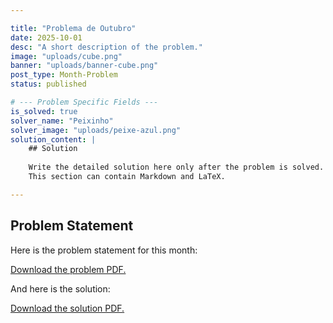 ```yaml
---

title: "Problema de Outubro"
date: 2025-10-01
desc: "A short description of the problem."
image: "uploads/cube.png"
banner: "uploads/banner-cube.png"
post_type: Month-Problem
status: published

# --- Problem Specific Fields ---
is_solved: true
solver_name: "Peixinho"
solver_image: "uploads/peixe-azul.png"
solution_content: |
    ## Solution
    
    Write the detailed solution here only after the problem is solved.
    This section can contain Markdown and LaTeX.

---
```


## Problem Statement

Here is the problem statement for this month:

<a href="/static/pdfs/problema-outubro-2025.pdf" class="pdf-embed">Download the problem PDF.</a>

And here is the solution:

<a href="/static/pdfs/solucao-outubro-2025.pdf" class="pdf-embed">Download the solution PDF.</a>